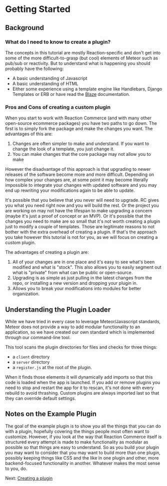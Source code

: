 # Getting Started

## Background

### What do I need to know to create a plugin?

The concepts in this tutorial are mostly Reaction-specific and don't get into some of the more difficult-to-grasp (but cool)
elements of Meteor such as pub/sub or reactivity. But to understand what is happening you should probably have the following:

- A basic understanding of Javascript
- A basic understanding of HTML
- Either some experience using a template engine like Handlebars, Django Templates or ERB or have read the [Blaze](http://blazejs.org/guide/introduction.html) documentation.

### Pros and Cons of creating a custom plugin

When you start to work with Reaction Commerce (and with many other open-source ecommerce packages) you have two paths to go down. The first is to simply fork the package and make the changes you want. The advantages of this are:

1. Changes are often simpler to make and understand. If you want to change the look of a template, you just change it.
2. You can make changes that the core package may not allow you to make

However the disadvantage of this approach is that upgrading to newer releases of the software become more and more difficult. Depending on how complex your changes are, at some point it may become literally impossible to integrate your changes with updated software and you may end up rewriting your modifications again to be able to update.

It's possible that you believe that you never will need to upgrade. RC gives you what you need right now and you will build the rest. Or the project you are working on may not have the lifespan to make upgrading a concern (maybe it's just a proof of concept or an MVP). Or it's possible that the changes you need to make are so small that it's not worth creating a plugin just to modify a couple of templates. Those are legitimate reasons to not bother with the extra overhead of creating a plugin. If that's the approach you take however this tutorial is not for you, as we will focus on creating a custom plugin.

The advantages of creating a plugin are:

1. All of your changes are in one place and it's easy to see what's been modified and what is "stock". This also allows you to easily segment out what is "private" from what can be public or open-source.
2. Upgrading is as simple as just pulling in the latest changes from the repo, or installing a new version and dropping your plugin in.
3.  Allows you to break your modifications into modules for better organization.

## Understanding the Plugin Loader

While we have tried in every case to leverage Meteor/Javascript standards, Meteor does not provide a way to add modular
functionality to an application, so we have created our own standard which is implemented through our command-line tool.

This tool scans the plugin directories for files and checks for three things:

- a `client` directory
- a `server` directory
- a `register.js` at the root of the plugin.

When it finds those elements it will dynamically add imports so that this code is loaded when the app is launched.
If you add or remove plugins you need to stop and restart the app for it to rescan, it's not done with every rebuild to
avoid thrashing. Custom plugins are always imported last so that they can override default settings.

## Notes on the Example Plugin

The goal of the example plugin is to show you all the things that you can do with a plugin, hopefully covering the things
people most often want to customize. However, if you look at the way that Reaction Commerce itself is structured every
attempt is made to make functionality as modular as possible so that things are easy to understand. So as you build
your plugin you may want to consider that you may want to build more than one plugin, possibly keeping things like
CSS and the like in one plugin and other, more backend-focused functionality in another. Whatever makes the most
sense to you, do.

Next: [Creating a plugin](/developer/tutorial/plugin-creating-2.md)

